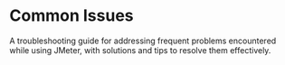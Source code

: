# Common Issues

A troubleshooting guide for addressing frequent problems encountered while using JMeter, with solutions and tips to resolve them effectively.
